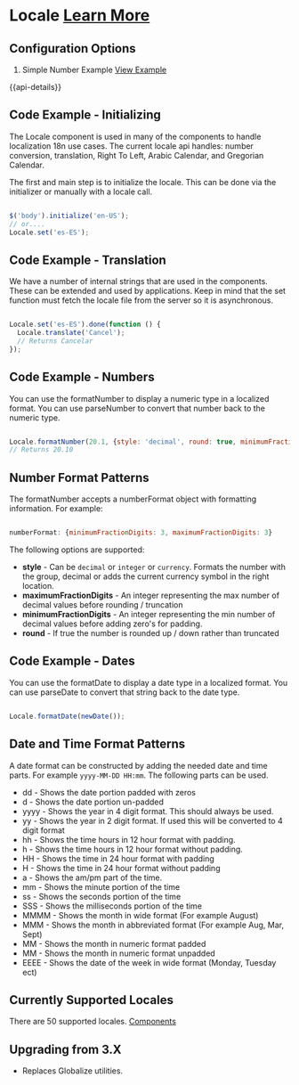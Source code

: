 
# Locale  [Learn More](#)

## Configuration Options

1. Simple Number Example [View Example]( ../components/locale/test-locale)


{{api-details}}


## Code Example - Initializing

The Locale component is used in many of the components to handle localization  18n use cases. The current locale api handles: number conversion, translation, Right To Left, Arabic Calendar, and Gregorian Calendar.

The first and main step is to initialize the locale. This can be done via the initializer or manually with a locale call.

```javascript

$('body').initialize('en-US');
// or....
Locale.set('es-ES');


```

## Code Example - Translation

We have a number of internal strings that are used in the components. These can be extended and used by applications. Keep in mind that the set function must fetch the locale file from the server so it is asynchronous.

```javascript

Locale.set('es-ES').done(function () {
  Locale.translate('Cancel');
  // Returns Cancelar
});


```

## Code Example - Numbers

You can use the formatNumber to display a numeric type in a localized format. You can use parseNumber to convert that number back to the numeric type.

```javascript

Locale.formatNumber(20.1, {style: 'decimal', round: true, minimumFractionDigits: 2}));
// Returns 20.10


```

## Number Format Patterns

The formatNumber accepts a numberFormat object with formatting information. For example:

```javascript

numberFormat: {minimumFractionDigits: 3, maximumFractionDigits: 3}

```

The following options are supported:
- **style** - Can be `decimal` or `integer` or `currency`. Formats the number with the group, decimal or adds the current currency symbol in the right location.
- **maximumFractionDigits** - An integer representing the max number of decimal values before rounding / truncation
- **minimumFractionDigits** - An integer representing the min number of decimal values before adding zero's for padding.
- **round** - If true the number is rounded up / down rather than truncated


## Code Example - Dates

You can use the formatDate to display a date type in a localized format. You can use parseDate to convert that string back to the date type.


```javascript

Locale.formatDate(newDate());


```

## Date and Time Format Patterns

A date format can be constructed by adding the needed date and time parts. For example `yyyy-MM-DD HH:mm`. The following parts can be used.

- dd - Shows the date portion padded with zeros
- d - Shows the date portion un-padded
- yyyy - Shows the year in 4 digit format. This should always be used.
- yy - Shows the year in 2 digit format. If used this will be converted to 4 digit format
- hh - Shows the time hours in 12 hour format with padding.
- h - Shows the time hours in 12 hour format without padding.
- HH - Shows the time in 24 hour format with padding
- H - Shows the time in 24 hour format without padding
- a - Shows the am/pm part of the time.
- mm - Shows the minute portion of the time
- ss - Shows the seconds portion of the time
- SSS - Shows the milliseconds portion of the time
- MMMM - Shows the month in wide format (For example August)
- MMM - Shows the month in abbreviated format (For example Aug, Mar, Sept)
- MM - Shows the month in numeric format padded
- MM - Shows the month in numeric format unpadded
- EEEE - Shows the date of the week in wide format (Monday, Tuesday ect)


## Currently Supported Locales

There are 50 supported locales. [Components](http://git.infor.com/projects/SOHO/repos/controls/browse/components/locale/cultures)

## Upgrading from 3.X

-  Replaces Globalize utilities.
